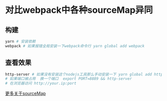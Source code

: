 # 对比webpack中各种sourceMap异同

## 构建
```bash 
yarn # 安装依赖
webpack # 如果报错全局安装一下webpack命令行 yarn global add webpack
```

## 查看效果
```bash 
http-server # 如果没有安装这个nodejs工具那么手动安装一下 yarn global add http-server
# 如果端口被占用  换一个端口  export PORT=8889 && http-server
# 在浏览器访问 http://your.ip:port
```

[更多关于sourceMap](https://www.yuque.com/guoguo-j0yv6/js/zq0ce0)
